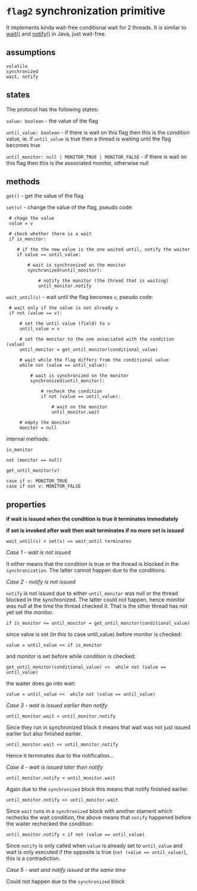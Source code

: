 `flag2` synchronization primitive
==

It implements kinda wait-free conditional wait for 2 threads. It is similar to [wait()](http://docs.oracle.com/javase/7/docs/api/java/lang/Object.html#wait%28%29) and [notify()](http://docs.oracle.com/javase/7/docs/api/java/lang/Object.html#notify%28%29) in Java, just wait-free.

assumptions 
--

    volatile
    synchronized
    wait, notify

states
--

The protocol has the following states:

`value: boolean` - the value of the flag

`until_value: boolean` - if there is wait on this flag then this is the condition value, ie. if `until_value` is true then a thread is waiting until the flag becomes true

`until_monitor: null | MONITOR_TRUE | MONITOR_FALSE` - if there is wait on this flag then this is the associated monitor, otherwise null


methods
--

`get()` - get the value of the flag

`set(v)` - change the value of the flag, pseudo code:

     # chage the value
     value = v

     # check whether there is a wait
     if is_monitor:

        # if the the new value is the one waited until, notify the waiter
        if value == until_value:

            # wait is synchronized on the monitor
            synchronized(until_monitor): 

                # notify the monitor (the thread that is waiting)
                until_monitor.notify


`wait_until(v)` - wait until the flag becomes `v`, pseudo code:  

     # wait only if the value is not already v
     if not (value == v):

         # set the until value (field) to v
         until_value = v

         # set the monitor to the one associated with the condition (value)
         until_monitor = get_until_monitor(conditional_value)

         # wait while the flag differs from the conditional value
         while not (value == until_value): 

             # wait is synchronized on the monitor
             synchronized(until_monitor):
             
                 # recheck the condition
                 if not (value == until_value): 

                     # wait on the monitor
                     until_monitor.wait

         # empty the monitor
         monitor = null


internal methods:

`is_monitor`

    not (monitor == null)

`get_until_monitor(v)`

    case if v: MONITOR_TRUE
    case if not v: MONITOR_FALSE

properties
--

**if wait is issued when the condition is true it terminates immediately**

**if set is invoked after wait then wait terminates if no more set is issued**

    wait_until(v) < set(v) => wait_until terminates 


*Case 1 - wait is not issued*

It either means that the condition is true or the thread is blocked in the` synchronization`. The latter cannot happen due to the conditions.


*Case 2 - notify is not issued*

`notify` is not issued due to either `until_monitor` was null or the thread blocked in the synchronized. The latter could not happen, hence monitor was null at the time the thread checked it. That is the other thread has not yet set the monitor.

    if is_monitor <= until_monitor = get_until_monitor(conditional_value)

since value is set (in this to case until_value) before monitor is checked:

    value = until_value << if is_monitor

and monitor is set before while condition is checked:

    get_until_monitor(conditional_value) <<  while not (value == until_value)

the waiter does go into wait:

    value = until_value <<  while not (value == until_value)


*Case 3 - wait is issued earlier then notify*

    until_monitor.wait < until_monitor.notify

Since they run in synchronized block it means that wait was not just issued earlier but also finished earlier.

    until_monitor.wait << until_monitor.notify

Hence it terminates due to the notification...


*Case 4 - wait is issued later then notify*

    until_monitor.notify < until_monitor.wait

Again due to the `synchronized` block this means that notify finished earlier.

    until_monitor.notify << until_monitor.wait

Since `wait` runs in a `synchronized` block with another stament which rechecks the wait condition, the above means that `notify` happened before the waiter rechecked the condition:

    until_monitor.notify < if not (value == until_value)

Since `notify` is only called when `value` is already set to `until_value` and wait is only executed if the opposite is true (`not (value == until_value)`), this is a contradiction.


*Case 5 - wait and notify issued at the same time*

Could not happen due to the `synchronized` block